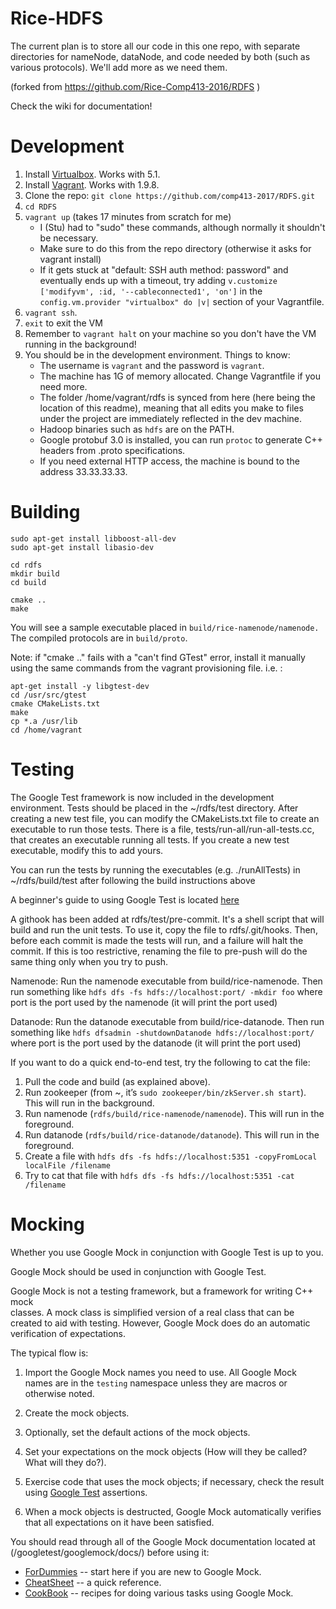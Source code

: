# Rice-HDFS

The current plan is to store all our code in this one repo, with separate directories for nameNode, dataNode, and code needed by both (such as various protocols). We'll add more as we need them.

(forked from https://github.com/Rice-Comp413-2016/RDFS )

Check the wiki for documentation!

# Development
1. Install [Virtualbox](https://www.virtualbox.org/). Works with 5.1.
2. Install [Vagrant](https://vagrantup.com/). Works with 1.9.8.
3. Clone the repo: `git clone https://github.com/comp413-2017/RDFS.git`
4. `cd RDFS`
5. `vagrant up` (takes 17 minutes from scratch for me)
   - I (Stu) had to "sudo" these commands, although normally it shouldn't be
     necessary.
   - Make sure to do this from the repo directory (otherwise it asks for vagrant install)
   - If it gets stuck at "default: SSH auth method: password" and eventually
     ends up with a timeout, try adding `v.customize ['modifyvm', :id, '--cableconnected1', 'on']` in the `config.vm.provider "virtualbox" do |v|` section of your Vagrantfile.
6. `vagrant ssh`.
7. `exit` to exit the VM
8. Remember to `vagrant halt` on your machine so you don't have the VM running in the background!
9. You should be in the development environment. Things to know:
   - The username is `vagrant` and the password is `vagrant`.
   - The machine has 1G of memory allocated. Change Vagrantfile if you need
     more.
   - The folder /home/vagrant/rdfs is synced from here (here being the location
     of this readme), meaning that all edits you make to files under the
     project are immediately reflected in the dev machine.
   - Hadoop binaries such as `hdfs` are on the PATH.
   - Google protobuf 3.0 is installed, you can run `protoc` to generate C++
     headers from .proto specifications.
   - If you need external HTTP access, the machine is bound to the address
     33.33.33.33.

# Building
```
sudo apt-get install libboost-all-dev
sudo apt-get install libasio-dev

cd rdfs
mkdir build
cd build

cmake ..
make
```
You will see a sample executable placed in `build/rice-namenode/namenode.` The
compiled protocols are in `build/proto`.

Note: if "cmake .." fails with a "can't find GTest" error, install it manually using the same commands from the vagrant provisioning file. i.e. :
```
apt-get install -y libgtest-dev
cd /usr/src/gtest
cmake CMakeLists.txt
make
cp *.a /usr/lib
cd /home/vagrant
```

# Testing

The Google Test framework is now included in the development environment.
Tests should be placed in the ~/rdfs/test directory.
After creating a new test file, you can modify the CMakeLists.txt file to create an executable
to run those tests.
There is a file, tests/run-all/run-all-tests.cc, that creates an executable running all tests.
If you create a new test executable, modify this to add yours.

You can run the tests by running the executables (e.g. ./runAllTests) in ~/rdfs/build/test after following the build instructions above

A beginner's guide to using Google Test is located [here](https://github.com/google/googletest/blob/master/googletest/docs/Primer.md)

A githook has been added at rdfs/test/pre-commit.  It's a shell script that will build and run
the unit tests.  To use it, copy the file to rdfs/.git/hooks.  Then, before each commit is made
the tests will run, and a failure will halt the commit.  If this is too restrictive, renaming
the file to pre-push will do the same thing only when you try to push.

Namenode:
Run the namenode executable from build/rice-namenode.
Then run something like `hdfs dfs -fs hdfs://localhost:port/ -mkdir foo`
where port is the port used by the namenode (it will print the port used)

Datanode:
Run the datanode executable from build/rice-datanode.
Then run something like `hdfs dfsadmin -shutdownDatanode hdfs://localhost:port/`
where port is the port used by the datanode (it will print the port used)

If you want to do a quick end-to-end test, try the following to cat the file:

1. Pull the code and build (as explained above).
2. Run zookeeper (from ~, it’s `sudo zookeeper/bin/zkServer.sh start`). This will run in the background.
3. Run namenode (`rdfs/build/rice-namenode/namenode`). This will run in the foreground.
4. Run datanode (`rdfs/build/rice-datanode/datanode`). This will run in the foreground.
5. Create a file with `hdfs dfs -fs hdfs://localhost:5351 -copyFromLocal localFile /filename`
6. Try to cat that file with `hdfs dfs -fs hdfs://localhost:5351 -cat /filename`

# Mocking

Whether you use Google Mock in conjunction with Google Test is up to you.

Google Mock should be used in conjunction with Google Test.

Google Mock is not a testing framework, but a framework for writing C++ mock   
classes. A mock class is simplified version of a real class that can be
created to aid with testing. However, Google Mock does  do an automatic
verification of expectations.      

The typical flow is:
1. Import the Google Mock names you need to use. All Google Mock names are
in the `testing` namespace unless they are macros or otherwise noted.

2. Create the mock objects.

3. Optionally, set the default actions of the mock objects.

4. Set your expectations on the mock objects (How will they be called? What
will they do?).

5. Exercise code that uses the mock objects; if necessary, check the result
using [Google Test](../../googletest/) assertions.

6. When a mock objects is destructed, Google Mock automatically verifies
that all expectations on it have been satisfied.

You should read through all of the Google Mock documentation located
at (/googletest/googlemock/docs/) before using it:
   - [ForDummies](https://github.com/google/googletest/blob/master/googlemock/docs/ForDummies.md) -- start here if you are new to Google Mock.
   - [CheatSheet](https://github.com/google/googletest/blob/master/googlemock/docs/CheatSheet.md) -- a quick reference.
   - [CookBook](https://github.com/google/googletest/blob/master/googlemock/docs/CookBook.md) -- recipes for doing various tasks using Google
     Mock.

